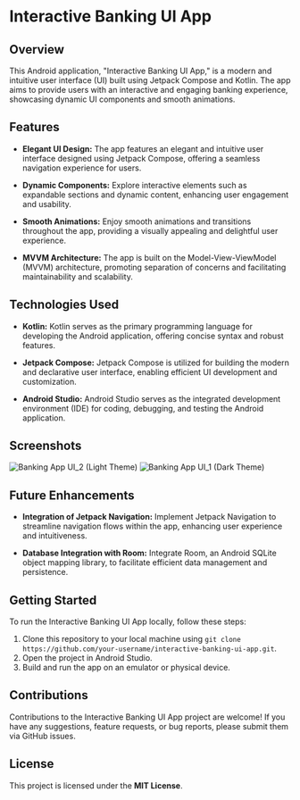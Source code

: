 # Interactive Banking UI App

## Overview

This Android application, "Interactive Banking UI App," is a modern and intuitive user interface (UI) built using Jetpack Compose and Kotlin. The app aims to provide users with an interactive and engaging banking experience, showcasing dynamic UI components and smooth animations.

## Features

- **Elegant UI Design:** The app features an elegant and intuitive user interface designed using Jetpack Compose, offering a seamless navigation experience for users.
  
- **Dynamic Components:** Explore interactive elements such as expandable sections and dynamic content, enhancing user engagement and usability.
  
- **Smooth Animations:** Enjoy smooth animations and transitions throughout the app, providing a visually appealing and delightful user experience.

- **MVVM Architecture:** The app is built on the Model-View-ViewModel (MVVM) architecture, promoting separation of concerns and facilitating maintainability and scalability.

## Technologies Used

- **Kotlin:** Kotlin serves as the primary programming language for developing the Android application, offering concise syntax and robust features.

- **Jetpack Compose:** Jetpack Compose is utilized for building the modern and declarative user interface, enabling efficient UI development and customization.

- **Android Studio:** Android Studio serves as the integrated development environment (IDE) for coding, debugging, and testing the Android application.

## Screenshots
![Banking App UI_2 (Light Theme)](https://github.com/19Ishan/19Ishan-Banking-App-UI/assets/94357547/569afde7-0929-49ce-a6c6-65d14ac75747)
![Banking App UI_1 (Dark Theme)](https://github.com/19Ishan/19Ishan-Banking-App-UI/assets/94357547/eaa6f134-d3c9-43ec-997f-7c5a1769708c)


## Future Enhancements

- **Integration of Jetpack Navigation:** Implement Jetpack Navigation to streamline navigation flows within the app, enhancing user experience and intuitiveness.

- **Database Integration with Room:** Integrate Room, an Android SQLite object mapping library, to facilitate efficient data management and persistence.

## Getting Started

To run the Interactive Banking UI App locally, follow these steps:

1. Clone this repository to your local machine using `git clone https://github.com/your-username/interactive-banking-ui-app.git`.
2. Open the project in Android Studio.
3. Build and run the app on an emulator or physical device.

## Contributions

Contributions to the Interactive Banking UI App project are welcome! If you have any suggestions, feature requests, or bug reports, please submit them via GitHub issues.

## License

This project is licensed under the **MIT License**.
